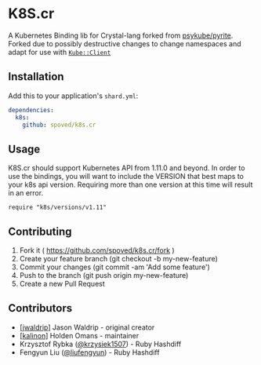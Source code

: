 # K8S.cr

A Kubernetes Binding lib for Crystal-lang forked from [psykube/pyrite](https://github.com/psykube/pyrite).
Forked due to possibly destructive changes to change namespaces and adapt for use with [`Kube::Client`](https://github.com/spoved/kube-client.cr)

## Installation

Add this to your application's `shard.yml`:

```yaml
dependencies:
  k8s:
    github: spoved/k8s.cr
```

## Usage

K8S.cr should support Kubernetes API from 1.11.0 and beyond. In order to use
the bindings, you will want to include the VERSION that best maps to your k8s api version.
Requiring more than one version at this time will result in an error.

```crystal
require "k8s/versions/v1.11"
```

## Contributing

1. Fork it ( https://github.com/spoved/k8s.cr/fork )
2. Create your feature branch (git checkout -b my-new-feature)
3. Commit your changes (git commit -am 'Add some feature')
4. Push to the branch (git push origin my-new-feature)
5. Create a new Pull Request

## Contributors

- [[jwaldrip]](https://github.com/jwaldrip) Jason Waldrip - original creator
- [[kalinon]](https://github.com/kalinon) Holden Omans - maintainer
- Krzysztof Rybka ([@krzysiek1507](https://github.com/krzysiek1507)) - Ruby Hashdiff
- Fengyun Liu ([@liufengyun](https://github.com/liufengyun)) - Ruby Hashdiff
